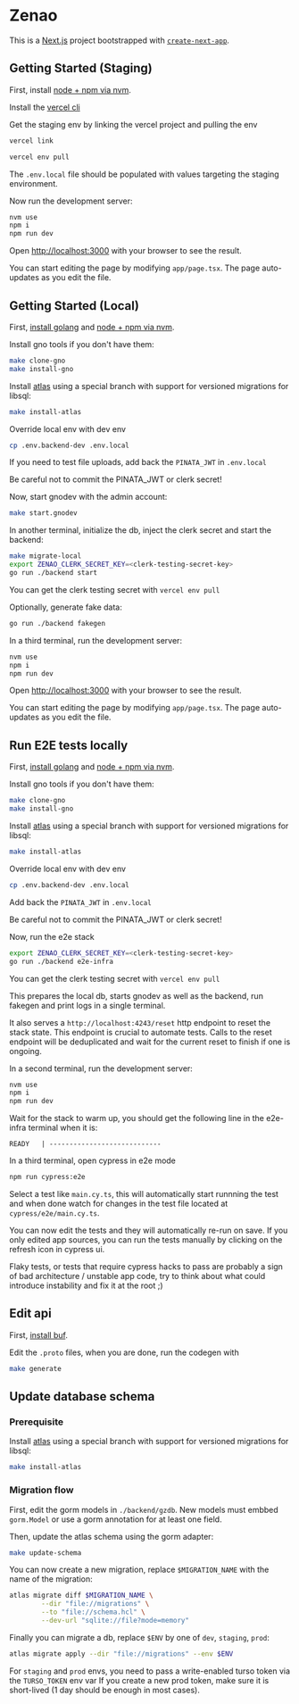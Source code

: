 # Zenao

This is a [Next.js](https://nextjs.org) project bootstrapped with [`create-next-app`](https://nextjs.org/docs/app/api-reference/cli/create-next-app).

## Getting Started (Staging)

First, install [node + npm via nvm](https://github.com/nvm-sh/nvm).

Install the [vercel cli](https://vercel.com/docs/cli)

Get the staging env by linking the vercel project and pulling the env

```bash
vercel link
```

```bash
vercel env pull
```

The `.env.local` file should be populated with values targeting the staging environment.

Now run the development server:

```bash
nvm use
npm i
npm run dev
```

Open [http://localhost:3000](http://localhost:3000) with your browser to see the result.

You can start editing the page by modifying `app/page.tsx`. The page auto-updates as you edit the file.

## Getting Started (Local)

First, [install golang](https://go.dev/doc/install) and [node + npm via nvm](https://github.com/nvm-sh/nvm).

Install gno tools if you don't have them:

```bash
make clone-gno
make install-gno
```

Install [atlas](https://atlasgo.io) using a special branch with support for versioned migrations for libsql:

```bash
make install-atlas
```

Override local env with dev env
```bash
cp .env.backend-dev .env.local
```

If you need to test file uploads, add back the `PINATA_JWT` in `.env.local`

Be careful not to commit the PINATA_JWT or clerk secret!

Now, start gnodev with the admin account:

```bash
make start.gnodev
```

In another terminal, initialize the db, inject the clerk secret and start the backend:

```bash
make migrate-local
export ZENAO_CLERK_SECRET_KEY=<clerk-testing-secret-key>
go run ./backend start
```

You can get the clerk testing secret with `vercel env pull`

Optionally, generate fake data:
```bash
go run ./backend fakegen
```

In a third terminal, run the development server:

```bash
nvm use
npm i
npm run dev
```

Open [http://localhost:3000](http://localhost:3000) with your browser to see the result.

You can start editing the page by modifying `app/page.tsx`. The page auto-updates as you edit the file.

## Run E2E tests locally

First, [install golang](https://go.dev/doc/install) and [node + npm via nvm](https://github.com/nvm-sh/nvm).

Install gno tools if you don't have them:

```bash
make clone-gno
make install-gno
```

Install [atlas](https://atlasgo.io) using a special branch with support for versioned migrations for libsql:

```bash
make install-atlas
```

Override local env with dev env
```bash
cp .env.backend-dev .env.local
```

Add back the `PINATA_JWT` in `.env.local`

Be careful not to commit the PINATA_JWT or clerk secret!

Now, run the e2e stack
```bash
export ZENAO_CLERK_SECRET_KEY=<clerk-testing-secret-key>
go run ./backend e2e-infra
```

You can get the clerk testing secret with `vercel env pull`

This prepares the local db, starts gnodev as well as the backend, run fakegen and print logs in a single terminal.

It also serves a `http://localhost:4243/reset` http endpoint to reset the stack state. This endpoint is crucial to automate tests. Calls to the reset endpoint will be deduplicated and wait for the current reset to finish if one is ongoing.

In a second terminal, run the development server:

```bash
nvm use
npm i
npm run dev
```

Wait for the stack to warm up, you should get the following line in the e2e-infra terminal when it is:
```
READY   | ----------------------------
```

In a third terminal, open cypress in e2e mode
```bash
npm run cypress:e2e
```

Select a test like `main.cy.ts`, this will automatically start runnning the test and when done watch for changes in the test file located at `cypress/e2e/main.cy.ts`.

You can now edit the tests and they will automatically re-run on save. If you only edited app sources, you can run the tests manually by clicking on the refresh icon in cypress ui.

Flaky tests, or tests that require cypress hacks to pass are probably a sign of bad architecture / unstable app code, try to think about what could introduce instability and fix it at the root ;)

## Edit api

First, [install buf](https://buf.build/docs/installation/).

Edit the `.proto` files, when you are done, run the codegen with

```bash
make generate
```

## Update database schema

### Prerequisite

Install [atlas](https://atlasgo.io) using a special branch with support for versioned migrations for libsql:

```bash
make install-atlas
```

### Migration flow

First, edit the gorm models in `./backend/gzdb`.
New models must embbed `gorm.Model` or use a gorm annotation for at least one field.

Then, update the atlas schema using the gorm adapter:
```bash
make update-schema
```

You can now create a new migration, replace `$MIGRATION_NAME` with the name of the migration:
```bash
atlas migrate diff $MIGRATION_NAME \
		--dir "file://migrations" \
		--to "file://schema.hcl" \
		--dev-url "sqlite://file?mode=memory"
```

Finally you can migrate a db, replace `$ENV` by one of `dev`, `staging`, `prod`:
```bash
atlas migrate apply --dir "file://migrations" --env $ENV
```
For `staging` and `prod` envs, you need to pass a write-enabled turso token via the `TURSO_TOKEN` env var
If you create a new prod token, make sure it is short-lived (1 day should be enough in most cases).
